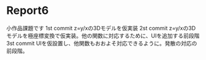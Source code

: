 # Report6
小作品課題です
1st commit z=y/xの3Dモデルを仮実装
2st commit z=y/xの3Dモデルを極座標変換で仮実装。他の関数に対応するために、UIを追加する前段階
3st commit UIを仮設置し、他関数もおおよそ対応できるように。発散の対応の前段階。